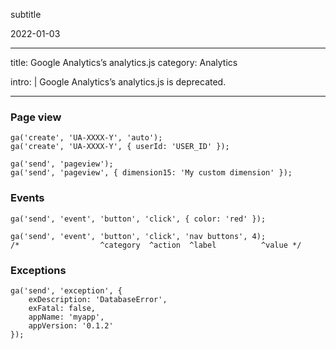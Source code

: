 subtitle

2022-01-03

------------------------------------------------------------------------

title: Google Analytics’s analytics.js category: Analytics

intro: | Google Analytics’s analytics.js is deprecated.

------------------------------------------------------------------------

### Page view

    ga('create', 'UA-XXXX-Y', 'auto');
    ga('create', 'UA-XXXX-Y', { userId: 'USER_ID' });

    ga('send', 'pageview');
    ga('send', 'pageview', { dimension15: 'My custom dimension' });

### Events

    ga('send', 'event', 'button', 'click', { color: 'red' });

    ga('send', 'event', 'button', 'click', 'nav buttons', 4);
    /*                  ^category  ^action  ^label          ^value */

### Exceptions

    ga('send', 'exception', {
        exDescription: 'DatabaseError',
        exFatal: false,
        appName: 'myapp',
        appVersion: '0.1.2'
    });
